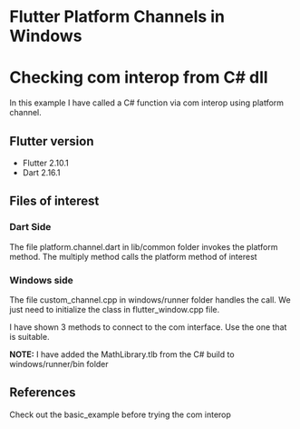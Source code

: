 # Flutter Platform Channels in Windows
# Checking com interop from C# dll

In this example I have called a C# function via com interop using platform channel.

## Flutter version
* Flutter 2.10.1
* Dart 2.16.1

## Files of interest
### Dart Side
The file platform.channel.dart in lib/common folder invokes the platform method. The multiply method calls the platform method of interest

### Windows side
The file custom_channel.cpp in windows/runner folder handles the call. We just need to initialize the class in flutter_window.cpp file.   

I have shown 3 methods to connect to the com interface. Use the one that is suitable.

**NOTE:** I have added the MathLibrary.tlb from the C# build to windows/runner/bin folder

## References
Check out the basic_example before trying the com interop
